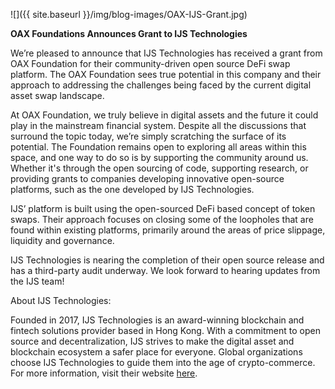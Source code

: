 ﻿---
layout: post
author: OAX Foundation
image: /img/blog-images/OAX-IJS-Grant.jpg
tag: community-updates
---

![]({{ site.baseurl }}/img/blog-images/OAX-IJS-Grant.jpg)

<b>OAX Foundations Announces Grant to IJS Technologies</b>

We’re pleased to announce that IJS Technologies has received a grant from OAX Foundation for their community-driven open source DeFi swap platform. The OAX Foundation sees true potential in this company and their approach to addressing the challenges being faced by the current digital asset swap landscape. 

At OAX Foundation, we truly believe in digital assets and the future it could play in the mainstream financial system. Despite all the discussions that surround the topic today, we’re simply scratching the surface of its potential. The Foundation remains open to exploring all areas within this space, and one way to do so is by supporting the community around us. Whether it's through the open sourcing of code, supporting research, or providing grants to companies developing innovative open-source platforms, such as the one developed by IJS Technologies. 

IJS’ platform is built using the open-sourced DeFi based concept of token swaps. Their approach focuses on closing some of the loopholes that are found within existing platforms, primarily around the areas of price slippage, liquidity and governance. 

IJS Technologies is nearing the completion of their open source release and has a third-party audit underway. We look forward to hearing updates from the IJS team!


About IJS Technologies:

Founded in 2017, IJS Technologies is an award-winning blockchain and fintech solutions provider based in Hong Kong. With a commitment to open source and decentralization, IJS strives to make the digital asset and blockchain ecosystem a safer place for everyone. Global organizations choose IJS Technologies to guide them into the age of crypto-commerce. For more information, visit their website <a href="https://www.ijs.network">here</a>.
